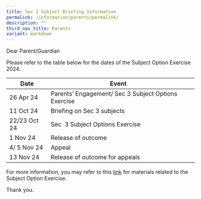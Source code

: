 ```yaml
---
title: Sec 2 Subject Briefing Information
permalink: /information/parents/permalink/
description: ""
third_nav_title: Parents
variant: markdown
---
```

Dear Parent/Guardian

Please refer to the table below for the dates of the Subject Option Exercise 2024.

|Date | Event |  |
| -------- | -------- |-------- |
| 26 Apr 24    | Parents’ Engagement/ Sec 3 Subject Options Exercise     |    |
| 11 Oct 24     | Briefing on Sec 3 subjects     |    |
| 22/23 Oct 24     | Sec  3 Subject Options Exercise     |    |
| 1 Nov 24     | Release of outcome     |    |
| 4/ 5 Nov 24     | Appeal      |    |
| 13 Nov 24    | Release of outcome for appeals     |    |

For more information, you may refer to this [link](https://drive.google.com/drive/folders/1_QccPJtx4kCWNGUnm7NHev68dck3pCcy?usp=sharing) for materials related to the Subject Option Exercise.

Thank you.